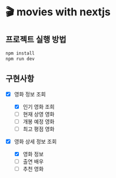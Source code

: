 # 🎬 movies with nextjs 

## 프로젝트 실행 방법

```bash
npm install
npm run dev
```

## 구현사항

- [x] 영화 정보 조회
  - [x] 인기 영화 조희
  - [ ] 현재 상영 영화
  - [ ] 개봉 예정 영화
  - [ ] 최고 평점 영화

- [x] 영화 상세 정보 조회

  - [x] 영화 정보
  - [ ] 출연 배우
  - [ ] 추천 영화
